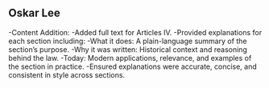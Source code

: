 ## Oskar Lee
-Content Addition:
    -Added full text for Articles IV.
    -Provided explanations for each section including:
    -What it does: A plain-language summary of the section’s purpose.
    -Why it was written: Historical context and reasoning behind the law.
    -Today: Modern applications, relevance, and examples of the section in practice.
    -Ensured explanations were accurate, concise, and consistent in style across sections.